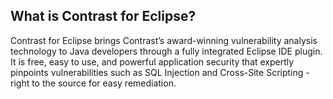 <!--
title: "What is Contrast for Eclipse?"
description: "What is Contrast for Eclipse?"
tags: "tools eclipse integration"
-->

## What is Contrast for Eclipse?
Contrast for Eclipse brings Contrast’s award-winning vulnerability analysis technology to Java developers through a fully integrated Eclipse IDE plugin. It is free, easy to use, and powerful application security that expertly pinpoints vulnerabilities such as SQL Injection and Cross-Site Scripting - right to the source for easy remediation.
